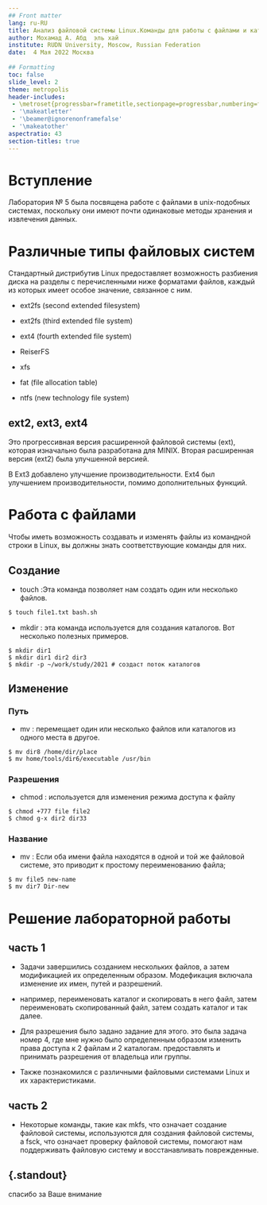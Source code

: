 ```yaml
---
## Front matter
lang: ru-RU
title: Анализ файловой системы Linux.Команды для работы с файлами и каталогами;
author: Мохамад A. Абд  эль хай
institute: RUDN University, Moscow, Russian Federation
date:  4 Мая 2022 Москва
	
## Formatting
toc: false
slide_level: 2
theme: metropolis
header-includes: 
 - \metroset{progressbar=frametitle,sectionpage=progressbar,numbering=fraction}
 - '\makeatletter'
 - '\beamer@ignorenonframefalse'
 - '\makeatother'
aspectratio: 43
section-titles: true
---
```


# Вступление

Лаборатория № 5 была посвящена работе с файлами в unix-подобных системах, поскольку они имеют почти одинаковые методы хранения и извлечения данных.

# Различные типы файловых систем
Стандартный дистрибутив Linux предоставляет возможность разбиения диска на разделы с перечисленными ниже форматами файлов, каждый из которых имеет особое значение, связанное с ним.

-  ext2fs (second extended filesystem)
-  ext2fs (third extended file system)
-  ext4 (fourth extended file system)
-  ReiserFS

-  xfs
-  fat (file allocation table)
-  ntfs (new technology file system)

## ext2, ext3, ext4

Это прогрессивная версия расширенной файловой системы (ext), которая изначально была разработана для MINIX. Вторая расширенная версия (ext2) была улучшенной версией.

В Ext3 добавлено улучшение производительности. Ext4 был улучшением производительности, помимо дополнительных функций.


# Работа с файлами 

Чтобы иметь возможность создавать и изменять файлы из командной строки в Linux, вы должны знать соответствующие команды для них.

## Создание

- touch :Эта команда позволяет нам создать один или несколько файлов.

```bash
$ touch file1.txt bash.sh 
```

- mkdir : эта команда используется для создания каталогов. Вот несколько полезных примеров.

```bsah
$ mkdir dir1
$ mkdir dir1 dir2 dir3
$ mkdir -p ~/work/study/2021 # создаст поток каталогов
```

## Изменение

### Путь

- mv : перемещает один или несколько файлов или каталогов из одного места в другое.

```bash
$ mv dir8 /home/dir/place
$ mv home/tools/dir6/executable /usr/bin
```

### Разрешения

- chmod : используется для изменения режима доступа к файлу

```bash
$ chmod +777 file file2 
$ chmod g-x dir2 dir33
```
### Название

- mv :  Если оба имени файла находятся в одной и той же файловой системе, это приводит к простому переименованию файла;

```bash
$ mv file5 new-name
$ mv dir7 Dir-new
```

# Решение лабораторной работы
## часть 1
- Задачи завершились созданием нескольких файлов, а затем модификацией их определенным образом. Модефикация включала изменение их имен, путей и разрешений.

- например, переименовать каталог и скопировать в него файл, затем переименовать скопированный файл, затем создать каталог и так далее.

- Для разрешения было задано задание для этого. это была задача номер 4, где мне нужно было определенным образом изменить права доступа к 2 файлам и 2 каталогам. предоставлять и принимать разрешения от владельца или группы.

- Также познакомился с различными файловыми системами Linux и их характеристиками.

## часть 2
- Некоторые команды, такие как mkfs, что означает создание файловой системы, используются для создания файловой системы, а fsck, что означает проверку файловой системы, помогают нам поддерживать файловую систему и восстанавливать поврежденные.

## {.standout}

спасибо за Ваше внимание
